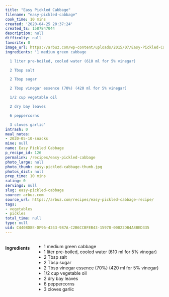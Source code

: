 ```yaml
---
title: "Easy Pickled Cabbage"
filename: "easy-pickled-cabbage"
cook_time: 10 mins
created: '2020-04-25 20:37:24'
created_ts: 1587847044
description: null
difficulty: null
favorite: 0
image_url: https://arbuz.com/wp-content/uploads/2015/07/Easy-Pickled-Cabbage-1.jpg
ingredients: '1 medium green cabbage

  1 liter pre-boiled, cooled water (610 ml for 5% vinegar)

  2 Tbsp salt

  2 Tbsp sugar

  2 Tbsp vinegar essence (70%) (420 ml for 5% vinegar)

  1/2 cup vegetable oil

  2 dry bay leaves

  6 peppercorns

  3 cloves garlic'
intrash: 0
meal_notes:
- 2020-05-10-snacks
mine: null
name: Easy Pickled Cabbage
p_recipe_id: 126
permalink: /recipes/easy-pickled-cabbage
photo_large: null
photo_thumb: easy-pickled-cabbage-thumb.jpg
photos_dict: null
prep_time: 10 mins
rating: 0
servings: null
slug: easy-pickled-cabbage
source: arbuz.com
source_url: https://arbuz.com/recipes/easy-pickled-cabbage-recipe/
tags:
- vegetables
- pickles
total_time: null
type: null
uid: C4408D8E-DF96-4243-987A-C2B6CCBFEB43-15978-00022DB4A8BED335
---
```

<div class="large-8 medium-7 columns" id="writeup">	</div><!-- #writeup -->
</div><!-- #row-one -->
<div class="row" id="row-two">	<div class="medium-4 small-5 columns" id="ingredients"><h4>Ingredients</h4><div class="box box-ingredients content"><ul>
<li>1 medium green cabbage</li>
<li>1 liter pre-boiled, cooled water (610 ml for 5% vinegar)</li>
<li>2 Tbsp salt</li>
<li>2 Tbsp sugar</li>
<li>2 Tbsp vinegar essence (70%) (420 ml for 5% vinegar)</li>
<li>1/2 cup vegetable oil</li>
<li>2 dry bay leaves</li>
<li>6 peppercorns</li>
<li>3 cloves garlic</li>
</ul>
</div>	</div>	<div class="medium-6 small-7 columns" id="directions">	</div>